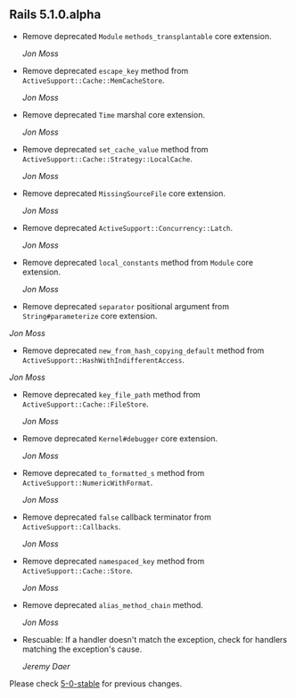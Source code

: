 ## Rails 5.1.0.alpha ##

*   Remove deprecated `Module` `methods_transplantable` core extension.

    *Jon Moss*

*   Remove deprecated `escape_key` method from `ActiveSupport::Cache::MemCacheStore`.

    *Jon Moss*

*   Remove deprecated `Time` marshal core extension.

    *Jon Moss*

*   Remove deprecated `set_cache_value` method from `ActiveSupport::Cache::Strategy::LocalCache`.

    *Jon Moss*

*   Remove deprecated `MissingSourceFile` core extension.

    *Jon Moss*

*   Remove deprecated `ActiveSupport::Concurrency::Latch`.

    *Jon Moss*

*   Remove deprecated `local_constants` method from `Module` core extension.

    *Jon Moss*

*   Remove deprecated `separator` positional argument from `String#parameterize`
    core extension.

   *Jon Moss*

*   Remove deprecated `new_from_hash_copying_default` method from `ActiveSupport::HashWithIndifferentAccess`.

   *Jon Moss*

*   Remove deprecated `key_file_path` method from `ActiveSupport::Cache::FileStore`.

    *Jon Moss*

*   Remove deprecated `Kernel#debugger` core extension.

    *Jon Moss*

*   Remove deprecated `to_formatted_s` method from `ActiveSupport::NumericWithFormat`.

    *Jon Moss*

*   Remove deprecated `false` callback terminator from `ActiveSupport::Callbacks`.

    *Jon Moss*

*   Remove deprecated `namespaced_key` method from `ActiveSupport::Cache::Store`.

    *Jon Moss*

*   Remove deprecated `alias_method_chain` method.

    *Jon Moss*

*   Rescuable: If a handler doesn't match the exception, check for handlers
    matching the exception's cause.

    *Jeremy Daer*

Please check [5-0-stable](https://github.com/rails/rails/blob/5-0-stable/activesupport/CHANGELOG.md) for previous changes.
